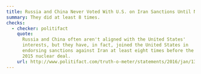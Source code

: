 ```yaml
---
title: Russia and China Never Voted With U.S. on Iran Sanctions Until Nuclear Deal
summary: They did at least 8 times.
checks:
  - checker: politifact
    quote:
      Russia and China often aren't aligned with the United States'
      interests, but they have, in fact, joined the United States in
      endorsing sanctions against Iran at least eight times before the
      2015 nuclear deal.
    url: http://www.politifact.com/truth-o-meter/statements/2016/jan/13/nancy-pelosi/nancy-pelosi-until-iran-deal-russian-and-china-had/
---
```

